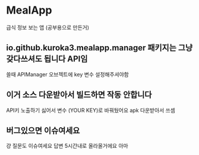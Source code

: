 # MealApp
급식 정보 보는 앱 (공부용으로 만든거)  
  
## io.github.kuroka3.mealapp.manager 패키지는 그냥 갖다쓰셔도 됩니다 API임
쓸때 APIManager 오브젝트에 key 변수 설정해주셔야함  
  
## 이거 소스 다운받아서 빌드하면 작동 안합니다  
API키 노출하기 싫어서 변수 (YOUR KEY)로 바꿔뒀어요 apk 다운받아서 쓰셈

## 버그있으면 이슈여세요
걍 질문도 이슈여세요 답변 5시간내로 올라올거에요 아마
